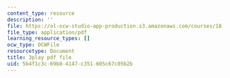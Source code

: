 ```yaml
---
content_type: resource
description: ''
file: https://ol-ocw-studio-app-production.s3.amazonaws.com/courses/18-06sc-linear-algebra-fall-2011/5b4f1c3c69b84147c351605c67c05b2b_S8DQZjE4V8U.pdf
file_type: application/pdf
learning_resource_types: []
ocw_type: OCWFile
resourcetype: Document
title: 3play pdf file
uid: 5b4f1c3c-69b8-4147-c351-605c67c05b2b
---
```

